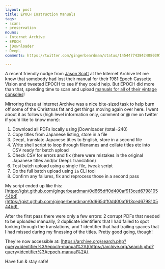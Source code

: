 ```yaml
---
layout: post
title: EPOCH Instruction Manuals
tags:
- scans
- preservation
nouns:
- Internet Archive
- EPOCH
- jDownloader
- DeepL
comments: https://twitter.com/gingerbeardman/status/1454477438424080397

---
```


A recent friendly nudge from [Jason Scott](https://twitter.com/textfiles) at the Internet Archive let me know that somebody had lost their manual for their 1981 Epoch Cassette Vision and tweeted EPOCH to see if they could help. But EPOCH did more than that, spending time to scan and upload [manuals for all of their vintage consoles](https://sv.epoch.jp/manuals)!

Mirroring these at Internet Archive was a nice bite-sized task to help burn off some of the Christmas fat and get things moving again over here. I went about it as follows (high level information only, comment or @ me on twitter if you'd like to know more):

1. Download all PDFs locally using jDownloader (total=240)
2. Copy titles from Japanese listing, store in a file
3. DeepL translate Japanese titles to English, store in a second file
4. Write shell script to loop through filenames and collate titles etc into CSV ready for batch upload
5. Check CSV for errors and fix (there were mistakes in the original Japanese titles and/or DeepL translation)
6. Test batch upload using a single file, tweak script
7. Do the full batch upload using `ia` CLI tool
8. Confirm any failures, fix and reprocess those in a second pass

My script ended up like this: [https://gist.github.com/gingerbeardman/0d665dff0d400af913ced679810544bd](https://gist.github.com/gingerbeardman/0d665dff0d400af913ced679810544bd) 

After the first pass there were only a few errors: 2 corrupt PDFs that needed to be uploaded manually, 2 duplicate identifiers that I had failed to spot looking through the translations, and 1 identifier that had trailing spaces that I had missed during my finessing of the titles. Pretty good going, though!

They're now accessible at: [https://archive.org/search.php?query=identifier%3Aepoch-manual%2A](https://archive.org/search.php?query=identifier%3Aepoch-manual%2A) 

Have fun & stay safe!
